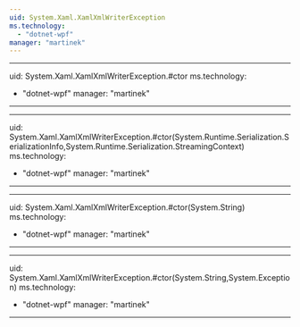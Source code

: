 ```yaml
---
uid: System.Xaml.XamlXmlWriterException
ms.technology: 
  - "dotnet-wpf"
manager: "martinek"
---
```


---
uid: System.Xaml.XamlXmlWriterException.#ctor
ms.technology: 
  - "dotnet-wpf"
manager: "martinek"
---

---
uid: System.Xaml.XamlXmlWriterException.#ctor(System.Runtime.Serialization.SerializationInfo,System.Runtime.Serialization.StreamingContext)
ms.technology: 
  - "dotnet-wpf"
manager: "martinek"
---

---
uid: System.Xaml.XamlXmlWriterException.#ctor(System.String)
ms.technology: 
  - "dotnet-wpf"
manager: "martinek"
---

---
uid: System.Xaml.XamlXmlWriterException.#ctor(System.String,System.Exception)
ms.technology: 
  - "dotnet-wpf"
manager: "martinek"
---
